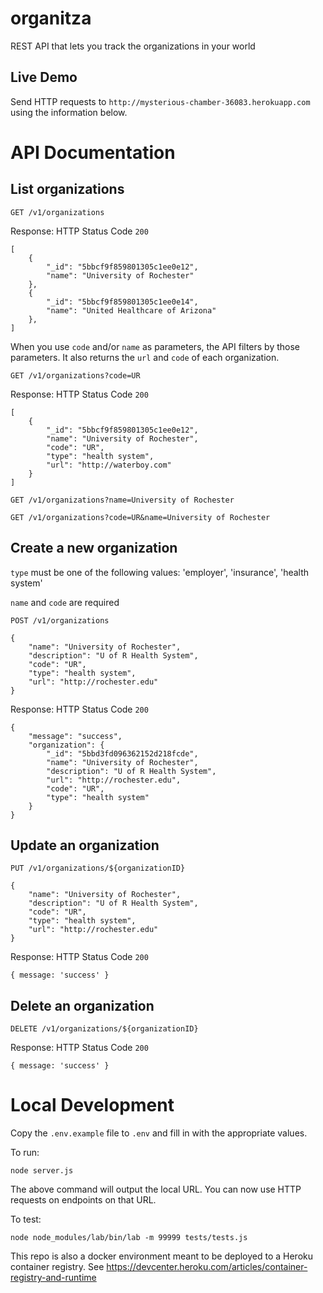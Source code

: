 # organitza
REST API that lets you track the organizations in your world

## Live Demo

Send HTTP requests to `http://mysterious-chamber-36083.herokuapp.com` using the information below.

# API Documentation
## List organizations
`GET /v1/organizations`

Response: HTTP Status Code `200`
```
[
    {
        "_id": "5bbcf9f859801305c1ee0e12",
        "name": "University of Rochester"
    },
    {
        "_id": "5bbcf9f859801305c1ee0e14",
        "name": "United Healthcare of Arizona"
    },
]
```
When you use `code` and/or `name` as parameters, the API filters by those parameters. 
It also returns the `url` and `code` of each organization.

`GET /v1/organizations?code=UR`

Response: HTTP Status Code `200`
```
[
    {
        "_id": "5bbcf9f859801305c1ee0e12",
        "name": "University of Rochester",
        "code": "UR",
        "type": "health system",
        "url": "http://waterboy.com"
    }
]
```

`GET /v1/organizations?name=University of Rochester`

`GET /v1/organizations?code=UR&name=University of Rochester`

## Create a new organization

`type` must be one of the following values: 'employer', 'insurance', 'health system'

`name` and `code` are required

`POST /v1/organizations`
```
{
    "name": "University of Rochester",
    "description": "U of R Health System",
    "code": "UR",
    "type": "health system",
    "url": "http://rochester.edu"
}
```

Response: HTTP Status Code `200`
```
{
    "message": "success",
    "organization": {
        "_id": "5bbd3fd096362152d218fcde",
        "name": "University of Rochester",
        "description": "U of R Health System",
        "url": "http://rochester.edu",
        "code": "UR",
        "type": "health system"
    }
}
```

## Update an organization
`PUT /v1/organizations/${organizationID}`
```
{
    "name": "University of Rochester",
    "description": "U of R Health System",
    "code": "UR",
    "type": "health system",
    "url": "http://rochester.edu"
}
```

Response: HTTP Status Code `200`

`{ message: 'success' }`

## Delete an organization
`DELETE /v1/organizations/${organizationID}`

Response: HTTP Status Code `200`

`{ message: 'success' }`

# Local Development

Copy the `.env.example` file to `.env` and fill in with the appropriate values.

To run:

`node server.js`

The above command will output the local URL. You can now use HTTP requests on endpoints on that URL.

To test:

`node node_modules/lab/bin/lab -m 99999 tests/tests.js`

This repo is also a docker environment meant to be deployed to a Heroku container registry.
See https://devcenter.heroku.com/articles/container-registry-and-runtime
